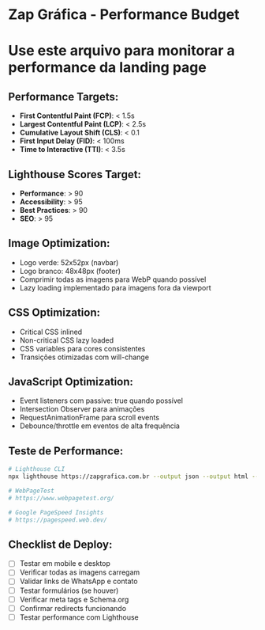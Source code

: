 # Zap Gráfica - Performance Budget
# Use este arquivo para monitorar a performance da landing page

## Performance Targets:
- **First Contentful Paint (FCP)**: < 1.5s
- **Largest Contentful Paint (LCP)**: < 2.5s
- **Cumulative Layout Shift (CLS)**: < 0.1
- **First Input Delay (FID)**: < 100ms
- **Time to Interactive (TTI)**: < 3.5s

## Lighthouse Scores Target:
- **Performance**: > 90
- **Accessibility**: > 95
- **Best Practices**: > 90
- **SEO**: > 95

## Image Optimization:
- Logo verde: 52x52px (navbar)
- Logo branco: 48x48px (footer)
- Comprimir todas as imagens para WebP quando possível
- Lazy loading implementado para imagens fora da viewport

## CSS Optimization:
- Critical CSS inlined
- Non-critical CSS lazy loaded
- CSS variables para cores consistentes
- Transições otimizadas com will-change

## JavaScript Optimization:
- Event listeners com passive: true quando possível
- Intersection Observer para animações
- RequestAnimationFrame para scroll events
- Debounce/throttle em eventos de alta frequência

## Teste de Performance:
```bash
# Lighthouse CLI
npx lighthouse https://zapgrafica.com.br --output json --output html --output-path ./lighthouse-report

# WebPageTest
# https://www.webpagetest.org/

# Google PageSpeed Insights
# https://pagespeed.web.dev/
```

## Checklist de Deploy:
- [ ] Testar em mobile e desktop
- [ ] Verificar todas as imagens carregam
- [ ] Validar links de WhatsApp e contato
- [ ] Testar formulários (se houver)
- [ ] Verificar meta tags e Schema.org
- [ ] Confirmar redirects funcionando
- [ ] Testar performance com Lighthouse
